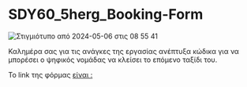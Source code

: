 # SDY60_5herg_Booking-Form

![Στιγμιότυπο από 2024-05-06 στις 08 55 41](https://github.com/Asinapis13/SDY60_5herg_Booking-Form/assets/147130028/d8990e33-8517-4ddc-812b-a3da0b6cf555)

Καλημέρα σας για τις ανάγκες της εργασίας ανέπτυξα κώδικα για να μπορέσει ο ψηφικός νομάδας 
να κλείσει το επόμενο ταξίδι του.

To link της φόρμας [είναι :](https://asinapis13.github.io/SDY60_5herg_Booking-Form/)
